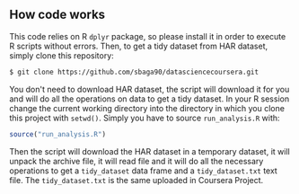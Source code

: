 ## How code works

This code relies on R `dplyr` package, so please install it in order to execute R scripts without errors. Then, to get a tidy dataset from HAR dataset, simply clone this repository:

```sh
$ git clone https://github.com/sbaga90/datasciencecoursera.git
```

You don't need to download HAR dataset, the script will download it for you and will do all the operations on data to get a tidy dataset. In your R session change the current working directory into the directory in which you clone this project with `setwd()`. Simply you have to source `run_analysis.R` with:

```R
source("run_analysis.R")
```

Then the script will download the HAR dataset in a temporary dataset, it will unpack the archive file, it will read file and it will do all the necessary operations to get a `tidy_dataset` data frame and a `tidy_dataset.txt` text file. The `tidy_dataset.txt` is the same uploaded in Coursera Project.

